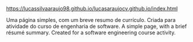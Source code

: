 https://lucassilvaaraujo98.github.io/lucasaraujocv.github.io/index.html

Uma página simples, com um breve resumo de currículo. Criada para atividade do curso de engenharia de software.
A simple page, with a brief résumé summary. Created for a software engineering course activity.
